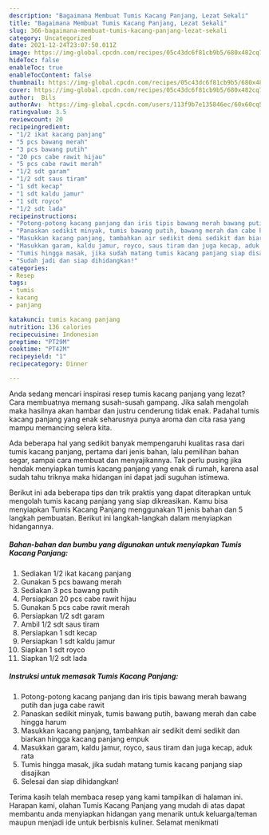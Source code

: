 ```yaml
---
description: "Bagaimana Membuat Tumis Kacang Panjang, Lezat Sekali"
title: "Bagaimana Membuat Tumis Kacang Panjang, Lezat Sekali"
slug: 366-bagaimana-membuat-tumis-kacang-panjang-lezat-sekali
category: Uncategorized
date: 2021-12-24T23:07:50.011Z
image: https://img-global.cpcdn.com/recipes/05c43dc6f81cb9b5/680x482cq70/tumis-kacang-panjang-foto-resep-utama.jpg
hideToc: false
enableToc: true
enableTocContent: false
thumbnail: https://img-global.cpcdn.com/recipes/05c43dc6f81cb9b5/680x482cq70/tumis-kacang-panjang-foto-resep-utama.jpg
cover: https://img-global.cpcdn.com/recipes/05c43dc6f81cb9b5/680x482cq70/tumis-kacang-panjang-foto-resep-utama.jpg
author:  Bils
authorAv:  https://img-global.cpcdn.com/users/113f9b7e135846ec/60x60cq50/avatar.jpg
ratingvalue: 3.5
reviewcount: 20
recipeingredient:
- "1/2 ikat kacang panjang"
- "5 pcs bawang merah"
- "3 pcs bawang putih"
- "20 pcs cabe rawit hijau"
- "5 pcs cabe rawit merah"
- "1/2 sdt garam"
- "1/2 sdt saus tiram"
- "1 sdt kecap"
- "1 sdt kaldu jamur"
- "1 sdt royco"
- "1/2 sdt lada"
recipeinstructions:
- "Potong-potong kacang panjang dan iris tipis bawang merah bawang putih dan juga cabe rawit"
- "Panaskan sedikit minyak, tumis bawang putih, bawang merah dan cabe hingga harum"
- "Masukkan kacang panjang, tambahkan air sedikit demi sedikit dan biarkan hingga kacang panjang empuk"
- "Masukkan garam, kaldu jamur, royco, saus tiram dan juga kecap, aduk rata"
- "Tumis hingga masak, jika sudah matang tumis kacang panjang siap disajikan"
- "Sudah jadi dan siap dihidangkan!"
categories:
- Resep
tags:
- tumis
- kacang
- panjang

katakunci: tumis kacang panjang 
nutrition: 136 calories
recipecuisine: Indonesian
preptime: "PT29M"
cooktime: "PT42M"
recipeyield: "1"
recipecategory: Dinner

---
```



Anda sedang mencari inspirasi resep tumis kacang panjang yang lezat? Cara membuatnya memang susah-susah gampang. Jika salah mengolah maka hasilnya akan hambar dan justru cenderung tidak enak. Padahal tumis kacang panjang yang enak seharusnya punya aroma dan cita rasa yang mampu memancing selera kita.


Ada beberapa hal yang sedikit banyak mempengaruhi kualitas rasa dari tumis kacang panjang, pertama dari jenis bahan, lalu pemilihan bahan segar, sampai cara membuat dan menyajikannya. Tak perlu pusing jika hendak menyiapkan tumis kacang panjang yang enak di rumah, karena asal sudah tahu triknya maka hidangan ini dapat jadi suguhan istimewa.




Berikut ini ada beberapa tips dan trik praktis yang dapat diterapkan untuk mengolah tumis kacang panjang yang siap dikreasikan. Kamu bisa menyiapkan Tumis Kacang Panjang menggunakan 11 jenis bahan dan 5 langkah pembuatan. Berikut ini langkah-langkah dalam menyiapkan hidangannya.

<!--inarticleads1-->

##### Bahan-bahan dan bumbu yang digunakan untuk menyiapkan Tumis Kacang Panjang:

1. Sediakan 1/2 ikat kacang panjang
1. Gunakan 5 pcs bawang merah
1. Sediakan 3 pcs bawang putih
1. Persiapkan 20 pcs cabe rawit hijau
1. Gunakan 5 pcs cabe rawit merah
1. Persiapkan 1/2 sdt garam
1. Ambil 1/2 sdt saus tiram
1. Persiapkan 1 sdt kecap
1. Persiapkan 1 sdt kaldu jamur
1. Siapkan 1 sdt royco
1. Siapkan 1/2 sdt lada




<!--inarticleads2-->

##### Instruksi untuk memasak Tumis Kacang Panjang:

1. Potong-potong kacang panjang dan iris tipis bawang merah bawang putih dan juga cabe rawit
1. Panaskan sedikit minyak, tumis bawang putih, bawang merah dan cabe hingga harum
1. Masukkan kacang panjang, tambahkan air sedikit demi sedikit dan biarkan hingga kacang panjang empuk
1. Masukkan garam, kaldu jamur, royco, saus tiram dan juga kecap, aduk rata
1. Tumis hingga masak, jika sudah matang tumis kacang panjang siap disajikan
1. Selesai dan siap dihidangkan!



Terima kasih telah membaca resep yang kami tampilkan di halaman ini. Harapan kami, olahan Tumis Kacang Panjang yang mudah di atas dapat membantu anda menyiapkan hidangan yang menarik untuk keluarga/teman maupun menjadi ide untuk berbisnis kuliner. Selamat menikmati
